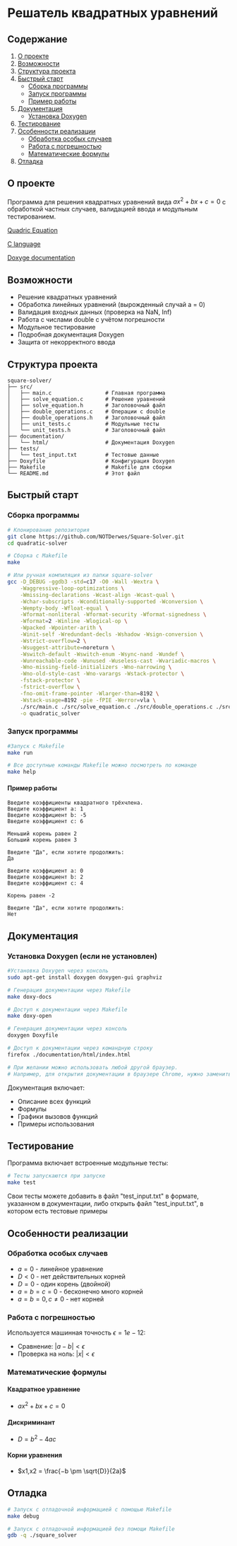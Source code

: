 # Решатель квадратных уравнений

## Содержание
1. [О проекте](#о-проекте)
2. [Возможности](#возможности)
3. [Структура проекта](#структура-проекта)
4. [Быстрый старт](#быстрый-старт)
   - [Сборка программы](#сборка-программы)
   - [Запуск программы](#запуск-программы)
   - [Пример работы](#пример-работы)
5. [Документация](#документация)
   - [Установка Doxygen](#установка-doxygen)
6. [Тестирование](#тестирование)
7. [Особенности реализации](#особенности-реализации)
   - [Обработка особых случаев](#обработка-особых-случаев)
   - [Работа с погрешностью](#работа-с-погрешностью)
   - [Математические формулы](#математические-формулы)
8. [Отладка](#отладка)

## О проекте
Программа для решения квадратных уравнений вида $ax^2 + bx + c = 0$ с обработкой частных случаев, валидацией ввода и модульным тестированием.

[Quadric Equation](https://en.wikipedia.org/wiki/Quadratic_equation)

[C language](https://en.wikipedia.org/wiki/C_(programming_language))

[Doxyge documentation](https://www.doxygen.nl/manual/)



## Возможности

- Решение квадратных уравнений
- Обработка линейных уравнений (вырожденный случай a = 0)
- Валидация входных данных (проверка на NaN, Inf)
- Работа с числами double с учётом погрешности
- Модульное тестирование
- Подробная документация Doxygen
- Защита от некорректного ввода

## Структура проекта
```
square-solver/
├── src/
│   ├── main.c                 # Главная программа
│   ├── solve_equation.c       # Решение уравнений
│   ├── solve_equation.h       # Заголовочный файл
│   ├── double_operations.c    # Операции с double
│   ├── double_operations.h    # Заголовочный файл
│   ├── unit_tests.c           # Модульные тесты
│   └── unit_tests.h           # Заголовочный файл
├── documentation/
│   └── html/                  # Документация Doxygen
├── tests/
│   └── test_input.txt         # Тестовые данные
├── Doxyfile                   # Конфигурация Doxygen
├── Makefile                   # Makefile для сборки
└── README.md                  # Этот файл
```

## Быстрый старт

### Сборка программы
```bash
# Клонирование репозитория
git clone https://github.com/NOTDerwes/Square-Solver.git
cd quadratic-solver

# Сборка с Makefile
make

# Или ручная компиляция из папки square-solver
gcc -D_DEBUG -ggdb3 -std=c17 -O0 -Wall -Wextra \
    -Waggressive-loop-optimizations \
    -Wmissing-declarations -Wcast-align -Wcast-qual \
    -Wchar-subscripts -Wconditionally-supported -Wconversion \
    -Wempty-body -Wfloat-equal \
    -Wformat-nonliteral -Wformat-security -Wformat-signedness \
    -Wformat=2 -Winline -Wlogical-op \
    -Wpacked -Wpointer-arith \
    -Winit-self -Wredundant-decls -Wshadow -Wsign-conversion \
    -Wstrict-overflow=2 \
    -Wsuggest-attribute=noreturn \
    -Wswitch-default -Wswitch-enum -Wsync-nand -Wundef \
    -Wunreachable-code -Wunused -Wuseless-cast -Wvariadic-macros \
    -Wno-missing-field-initializers -Wno-narrowing \
    -Wno-old-style-cast -Wno-varargs -Wstack-protector \
    -fstack-protector \
    -fstrict-overflow \
    -fno-omit-frame-pointer -Wlarger-than=8192 \
    -Wstack-usage=8192 -pie -fPIE -Werror=vla \
    ./src/main.c ./src/solve_equation.c ./src/double_operations.c ./src/unit_tests.c \
    -o quadratic_solver
```
### Запуск программы
```bash
#Запуск с Makefile
make run

# Все доступные команды Makefile можно посмотреть по команде
make help
```
#### Пример работы
```
Введите коэффициенты квадратного трёхчлена.
Введите коэффициент a: 1
Введите коэффициент b: -5
Введите коэффициент c: 6

Меньший корень равен 2
Больший корень равен 3

Введите "Да", если хотите продолжить:
Да

Введите коэффициент a: 0
Введите коэффициент b: 2
Введите коэффициент c: 4

Корень равен -2

Введите "Да", если хотите продолжить:
Нет
```
## Документация
### Установка Doxygen (если не установлен)
```bash
#Установка Doxygen через консоль
sudo apt-get install doxygen doxygen-gui graphviz

# Генерация документации через Makefile
make doxy-docs

# Доступ к документации через Makefile
make doxy-open

# Генерация документации через консоль
doxygen Doxyfile

# Доступ к документации через командную строку
firefox ./documentation/html/index.html

# При желании можно использовать любой другой браузер.
# Например, для открытия документации в браузере Chrome, нужно заменить firefox на google-chrome
```
Документация включает:
- Описание всех функций
- Формулы
- Графики вызовов функций
- Примеры использования

## Тестирование

Программа включает встроенные модульные тесты:
```bash
# Тесты запускаются при запуске
make test
```
Свои тесты можете добавить в файл "test_input.txt" в формате, указанном в документации, либо открыть файл "test_input.txt", в котором есть тестовые примеры

## Особенности реализации
### Обработка особых случаев
- $a = 0$ - линейное уравнение
- $D < 0$ - нет действительных корней
- $D = 0$ - один корень (двойной)
- $a = b = c = 0$ - бесконечно много корней
- $a = b = 0, c \neq 0$ - нет корней

### Работа с погрешностью
Используется машинная точность $\epsilon = 1e-12$:
- Сравнение: $|a - b| < \epsilon$
- Проверка на ноль: $|x| < \epsilon$

### Математические формулы
#### Квадратное уравнение
- $ax^2 + bx + c = 0$
#### Дискриминант
- $D = b^2 − 4ac$
#### Корни уравнения
- $x1,x2 = \frac{−b \pm \sqrt{D}}{2a}$
​​
## Отладка
```bash
# Запуск с отладочной информацией c помощью Makefile
make debug

# Запуск с отладочной информацией без помощи Makefile
gdb -q ./square_solver
```
